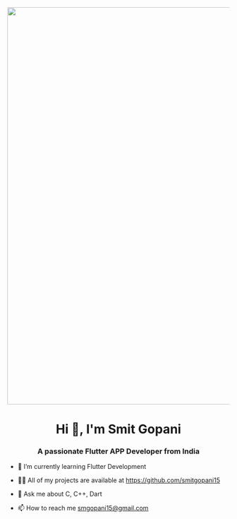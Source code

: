 <img align="center" width="900" src="https://cdn.buymeacoffee.com/buttons/v2/default-yellow.png">

<h1 align="center">Hi 👋, I'm Smit Gopani</h1>
<h3 align="center">A passionate Flutter APP Developer from India</h3>

- 🌱 I’m currently learning Flutter Development

- 👨‍💻 All of my projects are available at https://github.com/smitgopani15

- 💬 Ask me about C, C++, Dart

- 📫 How to reach me smgopani15@gmail.com
